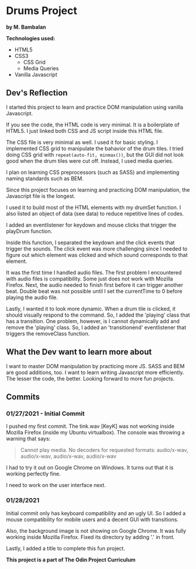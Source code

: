 # Drums Project
**by M. Bambalan**

**Technologies used:**
- HTML5
- CSS3
    - CSS Grid
    - Media Queries
- Vanilla Javascript

## Dev's Reflection

I started this project to learn and practice DOM manipulation using vanilla Javascript.

If you see the code, the HTML code is very minimal. It is a boilerplate of HTML5. I just linked both CSS and JS script inside this HTML file.

The CSS file is very minimal as well. I used it for basic styling. I implemented CSS grid to manipulate the bahavior of the drum tiles. I tried doing CSS grid with `repeat(auto-fit, minmax())`, but the GUI did not look good when the drum tiles were cut off. Instead, I used media queries. 

I plan on learning CSS preprocessors (such as SASS) and implementing naming standards such as BEM.

Since this project focuses on learning and practicing DOM manipulation, the Javascript file is the longest. 

I used it to build most of the HTML elements with my drumSet function. I also listed an object of data (see data) to reduce repetitive lines of codes.

I added an eventlistener for keydown and mouse clicks that trigger the playDrum function.

Inside this function, I separated the keydown and the click events that trigger the sounds. The click event was more challenging since I needed to figure out which element was clicked and which sound corresponds to that element.

It was the first time I handled audio files. The first problem I encountered with audio files is compatibility. Some just does not work with Mozilla Firefox. Next, the audio needed to finish first before it can trigger another beat. Double beat was not possible until I set the currentTime to 0 before playing the audio file.

Lastly, I wanted it to look more dynamic. When a drum tile is clicked, it should visually respond to the command. So, I added the 'playing' class that has a transition. One problem, however, is I cannot dynamically add and remove the 'playing' class. So, I added an 'transitionend' eventlistener that triggers the removeClass function.

## What the Dev want to learn more about

I want to master DOM manipulation by practicing more JS. SASS and BEM are good additions, too. I want to learn writing Javascript more efficiently. The lesser the code, the better. Looking forward to more fun projects.

## Commits

### 01/27/2021 - Initial Commit

I pushed my first commit. The tink.wav [KeyK] was not working inside Mozilla Firefox (inside my Ubuntu virtualbox). 
The console was throwing a warning that says:

> Cannot play media. No decoders for requested formats: audio/x-wav, audio/x-wav, audio/x-wav, audio/x-wav

I had to try it out on Google Chrome on Windows. It turns out that it is working perfectly fine.

I need to work on the user interface next.

### 01/28/2021

Initial commit only has keyboard compatibility and an ugly UI. So I added a mouse compatibility for mobile users and a decent GUI with transitions.

Also, the background image is not showing on Google Chrome. It was fully working inside Mozilla Firefox. Fixed its directory by adding '.' in front.

Lastly, I added a title to complete this fun project.


**This project is a part of The Odin Project Curriculum**
